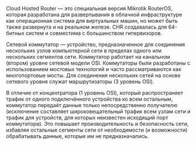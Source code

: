 Cloud Hosted Router — это специальная версия Mikrotik RouterOS, которая разработана для развертывания в облачной инфраструктуре как операционная система для виртуальных машин, но может быть также развернута и на реальном железе.
CHR создавалась для 64-битных систем и совместима с большинством гипервизоров.

Сетевой коммутатор — устройство, предназначенное для соединения нескольких узлов компьютерной сети в пределах одного или нескольких сегментов сети. Коммутатор работает на канальном (втором) уровне сетевой модели OSI. Коммутаторы были разработаны с использованием мостовых технологий и часто рассматриваются как многопортовые мосты. Для соединения нескольких сетей на основе сетевого уровня служат маршрутизаторы (3 уровень OSI).

В отличие от концентратора (1 уровень OSI), который распространяет трафик от одного подключённого устройства ко всем остальным, коммутатор передаёт данные только непосредственно получателю (исключение составляет широковещательный трафик всем узлам сети и трафик для устройств, для которых неизвестен исходящий порт коммутатора). Это повышает производительность и безопасность сети, избавляя остальные сегменты сети от необходимости (и возможности) обрабатывать данные, которые им не предназначались.
